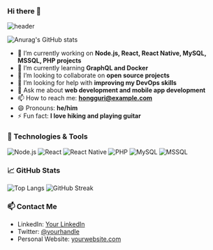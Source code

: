 ### Hi there 👋
![header](https://capsule-render.vercel.app/api?type=slice&color=gradient&height=160&section=header&text=Hi!%20I'm%20홍구리!&fontAlign=50&fontAlignY=70&fontSize=90&fontColor=000000)

![Anurag's GitHub stats](https://github-readme-stats.vercel.app/api?username=hong-guri&show_icons=true&theme=radical)

<!--
**hong-guri/hong-guri** is a ✨ _special_ ✨ repository because its `README.md` (this file) appears on your GitHub profile.
Here are some ideas to get you started:
-->

- 🔭 I’m currently working on **Node.js, React, React Native, MySQL, MSSQL, PHP projects**
- 🌱 I’m currently learning **GraphQL and Docker**
- 👯 I’m looking to collaborate on **open source projects**
- 🤔 I’m looking for help with **improving my DevOps skills**
- 💬 Ask me about **web development and mobile app development**
- 📫 How to reach me: **hongguri@example.com**
- 😄 Pronouns: **he/him**
- ⚡ Fun fact: **I love hiking and playing guitar**

### 🔧 Technologies & Tools
![Node.js](https://img.shields.io/badge/-Node.js-black?style=flat-square&logo=Node.js)
![React](https://img.shields.io/badge/-React-black?style=flat-square&logo=react)
![React Native](https://img.shields.io/badge/-React%20Native-black?style=flat-square&logo=react)
![PHP](https://img.shields.io/badge/-PHP-black?style=flat-square&logo=php)
![MySQL](https://img.shields.io/badge/-MySQL-black?style=flat-square&logo=mysql)
![MSSQL](https://img.shields.io/badge/-MSSQL-black?style=flat-square&logo=microsoft-sql-server)

### 📈 GitHub Stats
![Top Langs](https://github-readme-stats.vercel.app/api/top-langs/?username=hong-guri&layout=compact&theme=radical)
![GitHub Streak](https://github-readme-streak-stats.herokuapp.com/?user=hong-guri&theme=radical)

### 📫 Contact Me
- LinkedIn: [Your LinkedIn](https://www.linkedin.com/in/your-profile)
- Twitter: [@yourhandle](https://twitter.com/yourhandle)
- Personal Website: [yourwebsite.com](https://yourwebsite.com)

